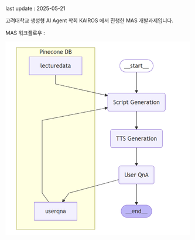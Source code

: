 last update : 2025-05-21

고려대학교 생성형 AI Agent 학회 KAIROS 에서 진행한 MAS 개발과제입니다.

MAS 워크플로우 : 


![workflow](https://github.com/jy6424/KAIROS_podcast/blob/main/workflow.png)
